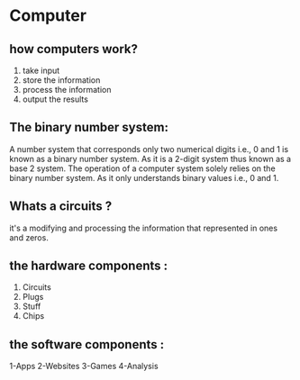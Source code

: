 # Computer
## how computers work? 
1. take input
2. store the information
3. process the information
4. output the results
## The binary number system:
 A number system that corresponds only two numerical digits i.e., 0 and 1 is known as a binary number system. As it is a 2-digit system thus known as a base 2 system. The operation of a computer system solely relies on the binary number system. As it only understands binary values i.e., 0 and 1.
## Whats a circuits ?  
it's a modifying and processing the information that represented in ones and zeros.
## the hardware components :
1. Circuits
2. Plugs 
3. Stuff
4. Chips
## the software components :
1-Apps 
2-Websites
3-Games
4-Analysis
